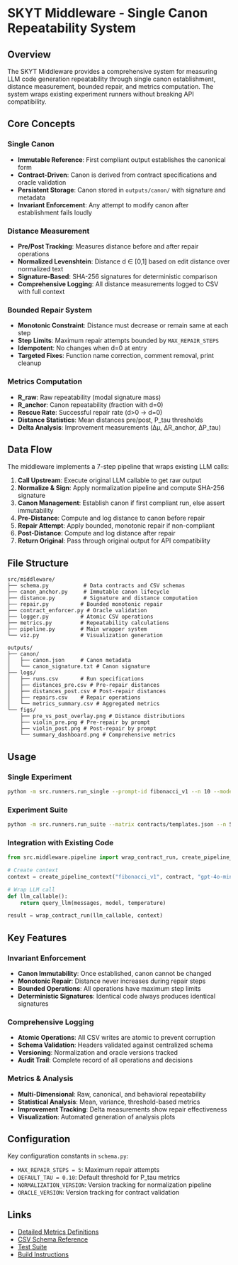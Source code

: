 # SKYT Middleware - Single Canon Repeatability System

## Overview

The SKYT Middleware provides a comprehensive system for measuring LLM code generation repeatability through single canon establishment, distance measurement, bounded repair, and metrics computation. The system wraps existing experiment runners without breaking API compatibility.

## Core Concepts

### Single Canon
- **Immutable Reference**: First compliant output establishes the canonical form
- **Contract-Driven**: Canon is derived from contract specifications and oracle validation
- **Persistent Storage**: Canon stored in `outputs/canon/` with signature and metadata
- **Invariant Enforcement**: Any attempt to modify canon after establishment fails loudly

### Distance Measurement
- **Pre/Post Tracking**: Measures distance before and after repair operations
- **Normalized Levenshtein**: Distance d ∈ [0,1] based on edit distance over normalized text
- **Signature-Based**: SHA-256 signatures for deterministic comparison
- **Comprehensive Logging**: All distance measurements logged to CSV with full context

### Bounded Repair System
- **Monotonic Constraint**: Distance must decrease or remain same at each step
- **Step Limits**: Maximum repair attempts bounded by `MAX_REPAIR_STEPS`
- **Idempotent**: No changes when d=0 at entry
- **Targeted Fixes**: Function name correction, comment removal, print cleanup

### Metrics Computation
- **R_raw**: Raw repeatability (modal signature mass)
- **R_anchor**: Canon repeatability (fraction with d=0)
- **Rescue Rate**: Successful repair rate (d>0 → d=0)
- **Distance Statistics**: Mean distances pre/post, P_tau thresholds
- **Delta Analysis**: Improvement measurements (Δμ, ΔR_anchor, ΔP_tau)

## Data Flow

The middleware implements a 7-step pipeline that wraps existing LLM calls:

1. **Call Upstream**: Execute original LLM callable to get raw output
2. **Normalize & Sign**: Apply normalization pipeline and compute SHA-256 signature
3. **Canon Management**: Establish canon if first compliant run, else assert immutability
4. **Pre-Distance**: Compute and log distance to canon before repair
5. **Repair Attempt**: Apply bounded, monotonic repair if non-compliant
6. **Post-Distance**: Compute and log distance after repair
7. **Return Original**: Pass through original output for API compatibility

## File Structure

```
src/middleware/
├── schema.py           # Data contracts and CSV schemas
├── canon_anchor.py     # Immutable canon lifecycle
├── distance.py         # Signature and distance computation
├── repair.py          # Bounded monotonic repair
├── contract_enforcer.py # Oracle validation
├── logger.py          # Atomic CSV operations
├── metrics.py         # Repeatability calculations
├── pipeline.py        # Main wrapper system
└── viz.py             # Visualization generation

outputs/
├── canon/
│   ├── canon.json     # Canon metadata
│   └── canon_signature.txt # Canon signature
├── logs/
│   ├── runs.csv       # Run specifications
│   ├── distances_pre.csv # Pre-repair distances
│   ├── distances_post.csv # Post-repair distances
│   ├── repairs.csv    # Repair operations
│   └── metrics_summary.csv # Aggregated metrics
└── figs/
    ├── pre_vs_post_overlay.png # Distance distributions
    ├── violin_pre.png # Pre-repair by prompt
    ├── violin_post.png # Post-repair by prompt
    └── summary_dashboard.png # Comprehensive metrics
```

## Usage

### Single Experiment
```bash
python -m src.runners.run_single --prompt-id fibonacci_v1 --n 10 --mode contract
```

### Experiment Suite
```bash
python -m src.runners.run_suite --matrix contracts/templates.json --n 5
```

### Integration with Existing Code
```python
from src.middleware.pipeline import wrap_contract_run, create_pipeline_context

# Create context
context = create_pipeline_context("fibonacci_v1", contract, "gpt-4o-mini", 0.0)

# Wrap LLM call
def llm_callable():
    return query_llm(messages, model, temperature)

result = wrap_contract_run(llm_callable, context)
```

## Key Features

### Invariant Enforcement
- **Canon Immutability**: Once established, canon cannot be changed
- **Monotonic Repair**: Distance never increases during repair steps
- **Bounded Operations**: All operations have maximum step limits
- **Deterministic Signatures**: Identical code always produces identical signatures

### Comprehensive Logging
- **Atomic Operations**: All CSV writes are atomic to prevent corruption
- **Schema Validation**: Headers validated against centralized schema
- **Versioning**: Normalization and oracle versions tracked
- **Audit Trail**: Complete record of all operations and decisions

### Metrics & Analysis
- **Multi-Dimensional**: Raw, canonical, and behavioral repeatability
- **Statistical Analysis**: Mean, variance, threshold-based metrics
- **Improvement Tracking**: Delta measurements show repair effectiveness
- **Visualization**: Automated generation of analysis plots

## Configuration

Key configuration constants in `schema.py`:
- `MAX_REPAIR_STEPS = 5`: Maximum repair attempts
- `DEFAULT_TAU = 0.10`: Default threshold for P_tau metrics
- `NORMALIZATION_VERSION`: Version tracking for normalization pipeline
- `ORACLE_VERSION`: Version tracking for contract validation

## Links

- [Detailed Metrics Definitions](metrics_definitions.md)
- [CSV Schema Reference](../src/middleware/schema.py)
- [Test Suite](../tests_mw/)
- [Build Instructions](Skyt_middleware_build_instructions.md)
